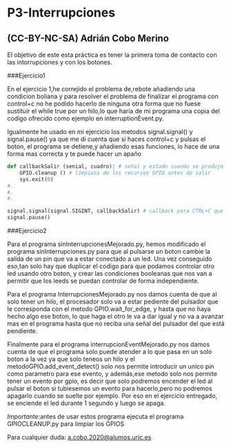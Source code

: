 # P3-Interrupciones

## (CC-BY-NC-SA) Adrián Cobo Merino

El objetivo de este esta práctica es tener la primera toma de contacto con las intorrupciones y con los botones.

###Ejercicio1

En el ejercicio 1,he correjido el problema de,rebote añadiendo una condicion boliana y para resolver el problema de finalizar el programa con control+c no he podido hacerlo de ninguna otra forma
que no fuese sustituir el while true por un hilo,lo que haria de mi programa una copia del codigo ofrecido como ejemplo en interruptionEvent.py.

Igualmente he usado en mi ejercicio los metodos signal.signal() y signal.pause() ya que me di cuenta que si haces control+c y pulsas el boton, el programa se detiene,y añadiendo esas funciones,
lo hace de una forma mas correcta y te puede hacer un apaño

```python
def callbackSalir (senial, cuadro): # señal y estado cuando se produjo la interrup.
    GPIO.cleanup () # limpieza de los recursos GPIO antes de salir
    sys.exit(0)
#.
#.
#.

signal.signal(signal.SIGINT, callbackSalir) # callback para CTRL+C que limpia todos los hilos anteriores
signal.pause()
```

###Ejercicio2

Para el programa sinInterrupcionesMejorado.py, hemos modificado el programa sinInterrupciones.py para que al pulsarse un boton cambie 
la salida de un pin que va a estar conectado a un led. Una vez conseguido eso,tan solo hay que duplicar el codigo para que podamos 
controlar otro led usando otro boton, y crear las condiciones booleanas que nos van a permitir que los leeds se puedan controlar de forma
independiente.

Para el programa InterrupcionesMejorado.py nos damos cuenta de que al solo tener un hilo, el procesador solo va a estar pediente del 
pulsador que le corresponda con el metodo GPIO.wait_for_edge, y hasta que no haya hecho algo ese boton, lo que haga el otro le va a dar 
igual y no va a avanzar mas en el programa hasta que no reciba una señal del pulsador del que está pendiente.

Finalmente para el programa interrupcionEventMejorado.py nos damos cuenta de que el programa solo puede atender a lo que pasa en un solo 
boton a la vez ya que solo teneos un hilo y el metodoGPIO.add_event_detect() solo nos permite introducir un unico pin como parametro para
ese evento, y además,ese metodo solo nos permite tener un evento por gpio, es decir que solo podremos encender el led al pulsar el boton
si tubiesemos un evento para hacerlo,pero no podremos apagarlo cuando se suelte por ejemplo. Por eso en el ejercicio entregado, se enciende
el led durante 1  segundo y luego se apaga.

*Importante*:antes de usar estos programa ejecuta el programa GPIOCLEANUP.py para limpiar los GPIOS

Para cualquier duda: <a.cobo.2020@alumos.urjc.es>
